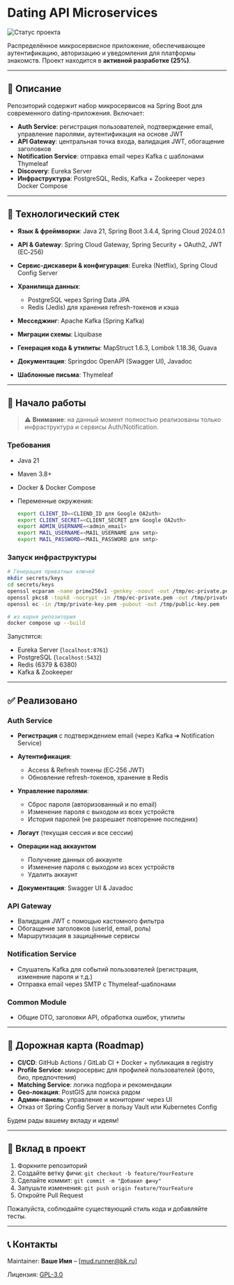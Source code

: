 # Dating API Microservices

![Статус проекта](https://img.shields.io/badge/status-30%25%20Complete-yellow)

Распределённое микросервисное приложение, обеспечивающее аутентификацию, авторизацию и уведомления для платформы знакомств. Проект находится в **активной разработке (25%)**.

---

## 📝 Описание

Репозиторий содержит набор микросервисов на Spring Boot для современного dating-приложения. Включает:

* **Auth Service**: регистрация пользователей, подтверждение email, управление паролями, аутентификация на основе JWT
* **API Gateway**: центральная точка входа, валидация JWT, обогащение заголовков
* **Notification Service**: отправка email через Kafka с шаблонами Thymeleaf
* **Discovery**: Eureka Server
* **Инфраструктура**: PostgreSQL, Redis, Kafka + Zookeeper через Docker Compose

---

## 🔧 Технологический стек

* **Язык & фреймворки**: Java 21, Spring Boot 3.4.4, Spring Cloud 2024.0.1
* **API & Gateway**: Spring Cloud Gateway, Spring Security + OAuth2, JWT (EC‑256)
* **Сервис-дискавери & конфигурация**: Eureka (Netflix), Spring Cloud Config Server
* **Хранилища данных**:

    * PostgreSQL через Spring Data JPA
    * Redis (Jedis) для хранения refresh-токенов и кэша
* **Месседжинг**: Apache Kafka (Spring Kafka)
* **Миграции схемы**: Liquibase
* **Генерация кода & утилиты**: MapStruct 1.6.3, Lombok 1.18.36, Guava
* **Документация**: Springdoc OpenAPI (Swagger UI), Javadoc
* **Шаблонные письма**: Thymeleaf

---

## 🚀 Начало работы

> ⚠️ **Внимание**: на данный момент полностью реализованы только инфраструктура и сервисы Auth/Notification.

### Требования

* Java 21
* Maven 3.8+
* Docker & Docker Compose
* Переменные окружения:

  ```bash
  export CLIENT_ID=<CLIEND_ID для Google OA2uth>
  export CLIENT_SECRET=<CLIENT_SECRET для Google OA2uth>
  export ADMIN_USERNAME=<admin_email>
  export MAIL_USERNAME=<MAIL_USERNAME для smtp>
  export MAIL_PASSWORD=<MAIL_PASSWORD для smtp>
  
  ```

### Запуск инфраструктуры
```bash
# Генерация приватных ключей
mkdir secrets/keys
cd secrets/keys
openssl ecparam -name prime256v1 -genkey -noout -out /tmp/ec-private.pem
openssl pkcs8 -topk8 -nocrypt -in /tmp/ec-private.pem -out /tmp/private-key.pem
openssl ec -in /tmp/private-key.pem -pubout -out /tmp/public-key.pem
```

```bash
# из корня репозитория
docker compose up --build
```

Запустятся:

* Eureka Server (`localhost:8761`)
* PostgreSQL (`localhost:5432`)
* Redis (6379 & 6380)
* Kafka & Zookeeper

---

## ✅ Реализовано

### Auth Service

* **Регистрация** с подтверждением email (через Kafka ➔ Notification Service)
* **Аутентификация**:

    * Access & Refresh токены (EC‑256 JWT)
    * Обновление refresh-токенов, хранение в Redis
* **Управление паролями**:

    * Сброс пароля (авторизованный и по email)
    * Изменение пароля с выходом из всех устройств
    * История паролей (не разрешает повторение последних)
* **Логаут** (текущая сессия и все сессии)
* **Операции над аккаунтом**

  * Получение данных об аккаунте
  * Изменение пароля с выходом из всех устройств
  * Удалить аккаунт
* **Документация**: Swagger UI & Javadoc

### API Gateway

* Валидация JWT с помощью кастомного фильтра
* Обогащение заголовков (userId, email, роль)
* Маршрутизация в защищённые сервисы

### Notification Service

* Слушатель Kafka для событий пользователей (регистрация, изменение пароля и т.д.)
* Отправка email через SMTP с Thymeleaf-шаблонами

### Common Module

* Общие DTO, заголовки API, обработка ошибок, утилиты

---

## 🚧 Дорожная карта (Roadmap)

* **CI/CD**: GitHub Actions / GitLab CI + Docker + публикация в registry
* **Profile Service**: микросервис для профилей пользователей (фото, био, предпочтения)
* **Matching Service**: логика подбора и рекомендации
* **Geo‑локация**: PostGIS для поиска рядом
* **Админ-панель**: управление и мониторинг через UI
* Отказ от Spring Config Server в пользу Vault или Kubernetes Config

Будем рады вашему вкладу и идеям!

---

## 🤝 Вклад в проект

1. Форкните репозиторий
2. Создайте ветку фичи: `git checkout -b feature/YourFeature`
3. Сделайте коммит: `git commit -m "Добавил фичу"`
4. Запушьте изменения: `git push origin feature/YourFeature`
5. Откройте Pull Request

Пожалуйста, соблюдайте существующий стиль кода и добавляйте тесты.

---

## 📞 Контакты

Maintainer: **Ваше Имя** – \[[mud.runner@bk.ru](mailto:mud.runner@bk.ru)]

Лицензия: [GPL-3.0](LICENSE)
